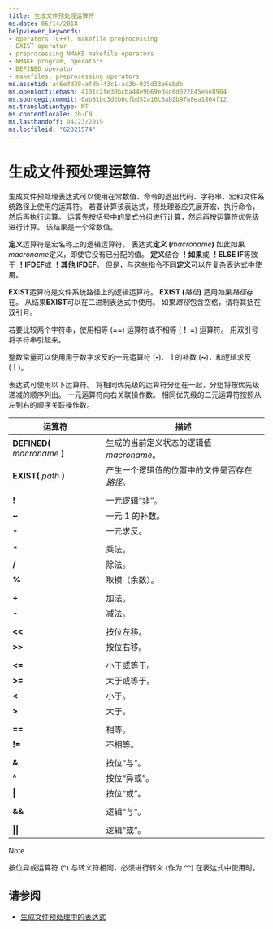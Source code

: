 ```yaml
---
title: 生成文件预处理运算符
ms.date: 06/14/2018
helpviewer_keywords:
- operators [C++], makefile preprocessing
- EXIST operator
- preprocessing NMAKE makefile operators
- NMAKE program, operators
- DEFINED operator
- makefiles, preprocessing operators
ms.assetid: a46e4d39-afdb-43c1-ac3b-025d33e6ebdb
ms.openlocfilehash: 4101c2fe30bcba44e9b69ed4d6d022845e6e8904
ms.sourcegitcommit: 0ab61bc3d2b6cfbd52a16c6ab2b97a8ea1864f12
ms.translationtype: MT
ms.contentlocale: zh-CN
ms.lasthandoff: 04/23/2019
ms.locfileid: "62321574"
---
```

# <a name="makefile-preprocessing-operators"></a>生成文件预处理运算符

生成文件预处理表达式可以使用在常数值、命令的退出代码、字符串、宏和文件系统路径上使用的运算符。 若要计算该表达式，预处理器应先展开宏、执行命令，然后再执行运算。 运算先按括号中的显式分组进行计算，然后再按运算符优先级进行计算。 该结果是一个常数值。

**定义**运算符是宏名称上的逻辑运算符。 表达式**定义 (**_macroname_**)** 如此如果*macroname*定义，即使它没有已分配的值。 **定义**结合 **！如果**或 **！ELSE IF**等效于 **！IFDEF**或 **！其他 IFDEF**。 但是，与这些指令不同**定义**可以在复杂表达式中使用。

**EXIST**运算符是文件系统路径上的逻辑运算符。 **EXIST (**_路径_**)** 适用如果*路径*存在。 从结果**EXIST**可以在二进制表达式中使用。 如果*路径*包含空格，请将其括在双引号。

若要比较两个字符串，使用相等 (**==**) 运算符或不相等 (**！ =**) 运算符。 用双引号将字符串引起来。

整数常量可以使用用于数字求反的一元运算符 (**-**)、 1 的补数 (**~**)，和逻辑求反 (**！**)。

表达式可使用以下运算符。 将相同优先级的运算符分组在一起，分组将按优先级递减的顺序列出。 一元运算符向右关联操作数。 相同优先级的二元运算符按照从左到右的顺序关联操作数。

|运算符|描述|
|--------------|-----------------|
|**DEFINED(** *macroname* **)**|生成的当前定义状态的逻辑值*macroname*。|
|**EXIST(** *path* **)**|产生一个逻辑值的位置中的文件是否存在*路径*。|
|||
|**\!**|一元逻辑“非”。|
|**~**|一元 1 的补数。|
|**-**|一元求反。|
|||
|**&#42;**|乘法。|
|**/**|除法。|
|**%**|取模（余数）。|
|||
|**+**|加法。|
|**-**|减法。|
|||
|**\<\<**|按位左移。|
|**>>**|按位右移。|
|||
|**\<=**|小于或等于。|
|**>=**|大于或等于。|
|**\<**|小于。|
|**>**|大于。|
|||
|**==**|相等。|
|**\!=**|不相等。|
|||
|**&**|按位“与”。|
|**^**|按位“异或”。|
|**&#124;**|按位“或”。|
|||
|**&&**|逻辑“与”。|
|||
|**&#124;&#124;**|逻辑“或”。|

> [!NOTE]
> 按位异或运算符 (**^**) 与转义符相同，必须进行转义 (作为 **^^**) 在表达式中使用时。

## <a name="see-also"></a>请参阅

- [生成文件预处理中的表达式](expressions-in-makefile-preprocessing.md)